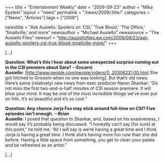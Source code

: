 +++
title = "Entertainment Weekly"
date = "2009-09-23"
author = "Mika Epstein"
layout = "news"
permalink = "/news/2009/:title/"
categories = ["News", "Articles"]
tags = ["2009"]

newstitle = "Ask Ausiello: Spoilers on &#8216;CSI,' &#8216;True Blood,' &#8216;The Office,' &#8216;Smallville,' and more"
newsauthor = "Michael Ausiello"
newssource = "The Ausiello Files"
newsurl = "http://ausiellofiles.ew.com/2009/09/23/ask-ausiello-spoilers-csi-true-blood-smallville-more/"
+++

[...]

**Question: What’s this I hear about some unexpected surprise coming out in the *CSI* premiere about Sara? --Encarni  
Ausiello:** [http://www.people.com/people/videos/0,,20306231,00.html She got hitched to Grissom when no one was looking]. But that’s old news. Here’s some (relatively) new news from exec producer Naren Shankar: “Do not miss the first two-and-a-half minutes of *CSI* season premiere. It will blow your mind. It may be one of the most incredible things we’ve ever put on film. It’s so beautiful and it’s so cool.”

**Question: Any chance Jorja Fox may stick around full-time on *CSI*? Five episodes isn’t enough. --Brian  
Ausiello:** I posed that question to Shankar, and, based on his evasiveness, I would say it’s probably being discussed. “I honestly can’t say [for sure] at this point,” he told me. “All I will say is we’re having a great time and I think Jorja is having a great time. I think she’s having more fun now than she did before. Having a little space from something, you get to clean your palate and be refreshed as an artist.”

[...]  
